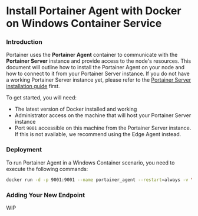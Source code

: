 # Install Portainer Agent with Docker on Windows Container Service



### Introduction

Portainer uses the **Portainer Agent** container to communicate with the **Portainer Server** instance and provide access to the node's resources. This document will outline how to install the Portainer Agent on your node and how to connect to it from your Portainer Server instance. If you do not have a working Portainer Server instance yet, please refer to the [Portainer Server installation guide](../../server/docker/wcs.md) first.

To get started, you will need:

* The latest version of Docker installed and working
* Administrator access on the machine that will host your Portainer Server instance
* Port `9001` accessible on this machine from the Portainer Server instance. If this is not available, we recommend using the Edge Agent instead.

### Deployment

To run Portainer Agent in a Windows Container scenario, you need to execute the following commands:

```bash
docker run -d -p 9001:9001 --name portainer_agent --restart=always -v \\.\pipe\docker_engine:\\.\pipe\docker_engine portainer/agent
```

### Adding Your New Endpoint

WIP


